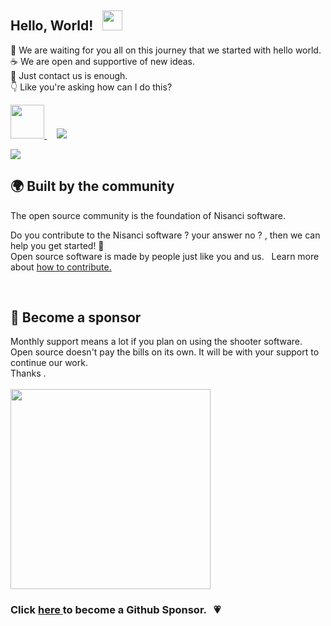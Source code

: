 ## Hello, World!  &nbsp; <img src="https://camo.githubusercontent.com/e8e7b06ecf583bc040eb60e44eb5b8e0ecc5421320a92929ce21522dbc34c891/68747470733a2f2f6d656469612e67697068792e636f6d2f6d656469612f6876524a434c467a6361737252346961377a2f67697068792e676966" width="32px" >


&#128075; We are waiting for you all on this journey that we started with hello world.<br>
&#9749;  We are open and supportive of new ideas.<br>
&#128233; Just contact us is enough.<br>
&#128071; Like you're asking how can I do this? 


<a href="https://gmail.com"> <img src="https://img.icons8.com/external-kiranshastry-gradient-kiranshastry/64/000000/external-mail-interface-kiranshastry-gradient-kiranshastry.png" width="54px" /> </a> &nbsp; &nbsp;
<a href="https://join.slack.com/t/nisancisoftware/shared_invite/zt-10zstylap-byxDcX_062secPFe7DgeLA"><img src="https://img.icons8.com/color/48/000000/slack-new.png"/></a>
<br>

<img src="https://media3.giphy.com/media/qgQUggAC3Pfv687qPC/giphy.gif?cid=790b7611b8ca811879fe83129483af517b1692b25348a433&rid=giphy.gif&ct=g">

<br>
<h2> &#127757; Built by the community </h2>

 The open source community is the foundation of  Nisanci software. 
 
 Do you contribute to the Nisanci software ?  your answer no ? , then we can help you get started! &#128158; <br> Open source software is made by people just like you and us. &nbsp; Learn more about <a href="https://opensource.guide/">  how to contribute. </a>

<br>

<h2> &#128420; Become a sponsor</h2>
Monthly support means a lot if you plan on using the shooter software. <br> Open source doesn't pay the bills on its own. It will be with your support to continue our work. <br> Thanks . <br> <br>

<img src="https://media2.giphy.com/media/4N1wOi78ZGzSB6H7vK/giphy.gif?cid=790b7611ceae7d073eebd91e721fefe7bc0248a3c8220dad&rid=giphy.gif&ct=g" height="320px">
<br>
 <h3> Click  <a href=""> here </a>  to become a Github Sponsor. &nbsp;  &#128151; </h3>
